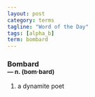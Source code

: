 ```yaml
---
layout: post
category: terms
tagline: "Word of the Day"
tags: [alpha_b]
term: bombard
---
```


<h3>Bombard<br/> <small>&mdash; n. (bom<span>&middot;</span>bard)</small></h3>
<p><ol>
<li>a dynamite poet</li>
</ol></p>
